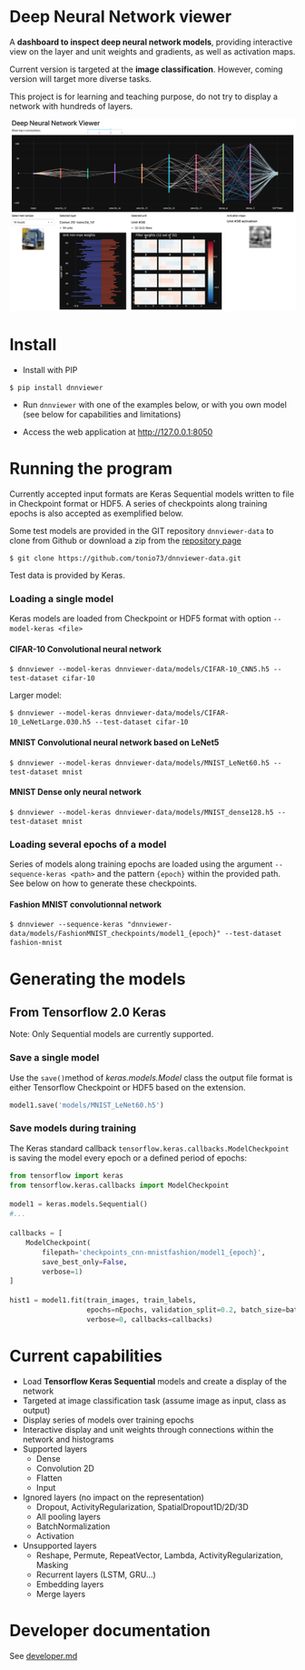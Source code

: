 # Deep Neural Network viewer

A **dashboard to inspect deep neural network models**, providing interactive view on the layer and unit weights and gradients, as well as activation maps.

Current version is targeted at the **image classification**. However, coming version will target more diverse tasks.

This project is for learning and teaching purpose, do not try to display a network with hundreds of layers.

<img src="assets/screenshots/CIFAR-10_LeNetLarge.png" alt="Screenshot" style="zoom:67%;" />

# Install

- Install with PIP

```shell script
$ pip install dnnviewer
```

- Run `dnnviewer` with one of the examples below, or with you own model (see below for capabilities and limitations)

- Access the web application at http://127.0.0.1:8050


# Running the program

Currently accepted input formats are Keras Sequential models written to file in Checkpoint format or HDF5. A series of checkpoints along training epochs is also accepted as exemplified below.

Some test models are provided in the GIT repository `dnnviewer-data` to clone from Github or download a zip from the [repository page](https://github.com/tonio73/dnnviewer-data)

```shell script
$ git clone https://github.com/tonio73/dnnviewer-data.git
```

Test data is provided by Keras.

### Loading a single model

Keras models are loaded from Checkpoint or HDF5 format with option `--model-keras <file>`

#### CIFAR-10 Convolutional neural network

```shell
$ dnnviewer --model-keras dnnviewer-data/models/CIFAR-10_CNN5.h5 --test-dataset cifar-10
```

Larger model:

```shell
$ dnnviewer --model-keras dnnviewer-data/models/CIFAR-10_LeNetLarge.030.h5 --test-dataset cifar-10
```

#### MNIST Convolutional neural network based on LeNet5

```shell
$ dnnviewer --model-keras dnnviewer-data/models/MNIST_LeNet60.h5 --test-dataset mnist
```

#### MNIST Dense only neural network

```shell
$ dnnviewer --model-keras dnnviewer-data/models/MNIST_dense128.h5 --test-dataset mnist
```

### Loading several epochs of a model

Series of models along training epochs are loaded using the argument `--sequence-keras <path>` and the pattern `{epoch}` within the provided path. See below on how to generate these checkpoints.

#### Fashion MNIST convolutionnal network

```shell
$ dnnviewer --sequence-keras "dnnviewer-data/models/FashionMNIST_checkpoints/model1_{epoch}" --test-dataset fashion-mnist
```

# Generating the models

## From Tensorflow 2.0 Keras

Note: Only Sequential models are currently supported.

### Save a single model

Use the `save()`method of _keras.models.Model_ class the output file format is either Tensorflow Checkpoint or HDF5 based on the extension. 

```python
model1.save('models/MNIST_LeNet60.h5')
```

### Save models during training

The Keras standard callback `tensorflow.keras.callbacks.ModelCheckpoint` is saving the model every epoch or a defined period of epochs:

```python
from tensorflow import keras
from tensorflow.keras.callbacks import ModelCheckpoint

model1 = keras.models.Sequential()
#...

callbacks = [
    ModelCheckpoint(
        filepath='checkpoints_cnn-mnistfashion/model1_{epoch}',
        save_best_only=False,
        verbose=1)
]

hist1 = model1.fit(train_images, train_labels, 
                   epochs=nEpochs, validation_split=0.2, batch_size=batch_size,
                   verbose=0, callbacks=callbacks)
```

# Current capabilities

- Load **Tensorflow Keras Sequential** models and create a display of the network
- Targeted at image classification task (assume image as input, class as output)
- Display series of models over training epochs
- Interactive display and unit weights through connections within the network and histograms
- Supported layers
  - Dense
  - Convolution 2D
  - Flatten
  - Input
- Ignored layers (no impact on the representation)
  - Dropout, ActivityRegularization, SpatialDropout1D/2D/3D
  - All pooling layers
  - BatchNormalization
  - Activation
- Unsupported layers
  - Reshape, Permute, RepeatVector, Lambda, ActivityRegularization, Masking
  - Recurrent layers (LSTM, GRU...)
  - Embedding layers
  - Merge layers


# Developer documentation

See [developer.md](docs/developer.md)